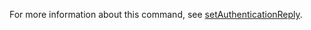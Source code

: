 For more information about this command, see [setAuthenticationReply](https://docs.experitest.com/display/TET/SeeTest+Client++-+SetAuthenticationReply%28Reply%2C+Delay%29+-+TouchID).